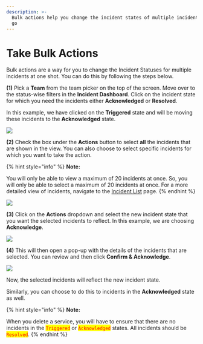 ```yaml
---
description: >-
  Bulk actions help you change the incident states of multiple incidents at one
  go
---
```


# Take Bulk Actions

Bulk actions are a way for you to change the Incident Statuses for multiple incidents at one shot. You can do this by following the steps below.

**(1)** Pick a **Team** from the team picker on the top of the screen. Move over to the status-wise filters in the **Incident Dashboard**. Click on the incident state for which you need the incidents either **Acknowledged** or **Resolved**.

In this example, we have clicked on the **Triggered** state and will be moving these incidents to the **Acknowledged** state.

![](../.gitbook/assets/bulk\_actions\_1.png)

**(2)** Check the box under the **Actions** button to select **all** the incidents that are shown in the view. You can also choose to select specific incidents for which you want to take the action.

{% hint style="info" %}
**Note:**

You will only be able to view a maximum of 20 incidents at once. So, you will only be able to select a maximum of 20 incidents at once. For a more detailed view of incidents, navigate to the [Incident List](../incident-list/incident-list-view.md) page.
{% endhint %}

![](../.gitbook/assets/bulk\_actions\_2.png)

**(3)** Click on the **Actions** dropdown and select the new incident state that you want the selected incidents to reflect. In this example, we are choosing **Acknowledge**.

![](../.gitbook/assets/bulk\_actions\_3.png)

**(4)** This will then open a pop-up with the details of the incidents that are selected. You can review and then click **Confirm & Acknowledge**.

![](../.gitbook/assets/bulk\_actions\_4.png)

Now, the selected incidents will reflect the new incident state.

Similarly, you can choose to do this to incidents in the **Acknowledged** state as well.

{% hint style="info" %}
**Note:**

When you delete a service, you will have to ensure that there are no incidents in the <mark style="color:red;">`Triggered`</mark> or <mark style="color:red;">`Acknowledged`</mark> states. All incidents should be <mark style="color:red;">`Resolved`</mark>.
{% endhint %}
